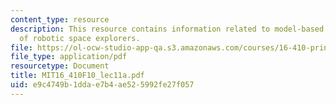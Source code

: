 ```yaml
---
content_type: resource
description: This resource contains information related to model-based programming
  of robotic space explorers.
file: https://ol-ocw-studio-app-qa.s3.amazonaws.com/courses/16-410-principles-of-autonomy-and-decision-making-fall-2010/e9c4749b1ddae7b4ae525992fe27f057_MIT16_410F10_lec11a.pdf
file_type: application/pdf
resourcetype: Document
title: MIT16_410F10_lec11a.pdf
uid: e9c4749b-1dda-e7b4-ae52-5992fe27f057
---
```

